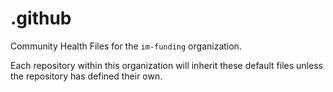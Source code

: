 # .github
Community Health Files for the `im-funding` organization.

Each repository within this organization will inherit these default files unless the repository has defined their own.